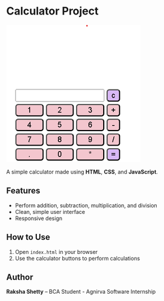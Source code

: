 # Calculator Project

![Calculator Screenshot](screenshot.png)

A simple calculator made using **HTML**, **CSS**, and **JavaScript**.

## Features
- Perform addition, subtraction, multiplication, and division
- Clean, simple user interface
- Responsive design

## How to Use
1. Open `index.html` in your browser
2. Use the calculator buttons to perform calculations



## Author
**Raksha Shetty** – BCA Student - Agnirva Software Internship
